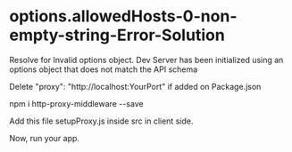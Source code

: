 # options.allowedHosts-0-non-empty-string-Error-Solution
Resolve for Invalid options object. Dev Server has been initialized using an options object that does not match the API schema


Delete "proxy": "http://localhost:YourPort" if added on Package.json

npm i http-proxy-middleware --save

Add this file setupProxy.js inside src in client side.

Now, run your app. 
